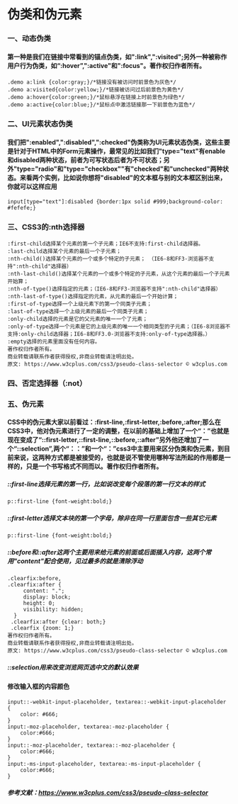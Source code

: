 # 伪类和伪元素
### 一、动态伪类
#### 第一种是我们在链接中常看到的锚点伪类，如":link",":visited";另外一种被称作用户行为伪类，如“:hover”,":active"和":focus"。著作权归作者所有。
    .demo a:link {color:gray;}/*链接没有被访问时前景色为灰色*/
    .demo a:visited{color:yellow;}/*链接被访问过后前景色为黄色*/
    .demo a:hover{color:green;}/*鼠标悬浮在链接上时前景色为绿色*/
    .demo a:active{color:blue;}/*鼠标点中激活链接那一下前景色为蓝色*/
### 二、UI元素状态伪类
#### 我们把":enabled",":disabled",":checked"伪类称为UI元素状态伪类，这些主要是针对于HTML中的Form元素操作，最常见的比如我们"type="text"有enable和disabled两种状态，前者为可写状态后者为不可状态；另外"type="radio"和"type="checkbox""有"checked"和"unchecked"两种状态。来看两个实例，比如说你想将"disabled"的文本框与别的文本框区别出来，你就可以这样应用
    input[type="text"]:disabled {border:1px solid #999;background-color: #fefefe;}
### 三、CSS3的:nth选择器
    :first-child选择某个元素的第一个子元素；IE6不支持:first-child选择器。
    :last-child选择某个元素的最后一个子元素；
    :nth-child()选择某个元素的一个或多个特定的子元素； （IE6-8和FF3-浏览器不支持":nth-child"选择器）
    :nth-last-child()选择某个元素的一个或多个特定的子元素，从这个元素的最后一个子元素开始算；
    :nth-of-type()选择指定的元素；（IE6-8和FF3-浏览器不支持":nth-child"选择器）
    :nth-last-of-type()选择指定的元素，从元素的最后一个开始计算；
    :first-of-type选择一个上级元素下的第一个同类子元素；
    :last-of-type选择一个上级元素的最后一个同类子元素；
    :only-child选择的元素是它的父元素的唯一一个了元素；
    :only-of-type选择一个元素是它的上级元素的唯一一个相同类型的子元素；（IE6-8浏览器不支持:only-child选择器；IE6-8和FF3.0-浏览器不支持:only-of-type选择器。）
    :empty选择的元素里面没有任何内容。
    著作权归作者所有。
    商业转载请联系作者获得授权,非商业转载请注明出处。
    原文: https://www.w3cplus.com/css3/pseudo-class-selector © w3cplus.com
### 四、否定选择器（:not）    
### 五、伪元素
#### CSS中的伪元素大家以前看过：:first-line,:first-letter,:before,:after;那么在CSS3中，他对伪元素进行了一定的调整，在以前的基础上增加了一个“：”也就是现在变成了“::first-letter,::first-line,::before,::after”另外他还增加了一个“::selection”,两个“：：”和一个“：”css3中主要用来区分伪类和伪元素，到目前来说，这两种方式都是被接受的，也就是说不管使用哪种写法所起的作用都是一样的，只是一个书写格式不同而以。著作权归作者所有。
##### ::first-line选择元素的第一行，比如说改变每个段落的第一行文本的样式
    p::first-line {font-weight:bold;}
##### ::first-letter选择文本块的第一个字母，除非在同一行里面包含一些其它元素
    p::first-line {font-weight:bold;}    
##### ::before和::after这两个主要用来给元素的前面或后面插入内容，这两个常用"content"配合使用，见过最多的就是清除浮动
    .clearfix:before,
    .clearfix:after {
         content: ".";
         display: block;
         height: 0;
         visibility: hidden;
      }
     .clearfix:after {clear: both;}
     .clearfix {zoom: 1;}
    著作权归作者所有。
    商业转载请联系作者获得授权,非商业转载请注明出处。
    原文: https://www.w3cplus.com/css3/pseudo-class-selector © w3cplus.com
##### ::selection用来改变浏览网页选中文的默认效果

#### 修改输入框的内容颜色
    input::-webkit-input-placeholder, textarea::-webkit-input-placeholder { 
        color: #666;
    }
    input:-moz-placeholder, textarea:-moz-placeholder {
        color:#666;
    }
    input::-moz-placeholder, textarea::-moz-placeholder {
        color:#666;
    }
    input:-ms-input-placeholder, textarea:-ms-input-placeholder {
        color:#666;
    }
##### 参考文献：https://www.w3cplus.com/css3/pseudo-class-selector